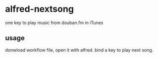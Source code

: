# alfred-nextsong
one key to play music from douban.fm in iTunes

## usage
donwload workflow file, open it with alfred. bind a key to play next song.
